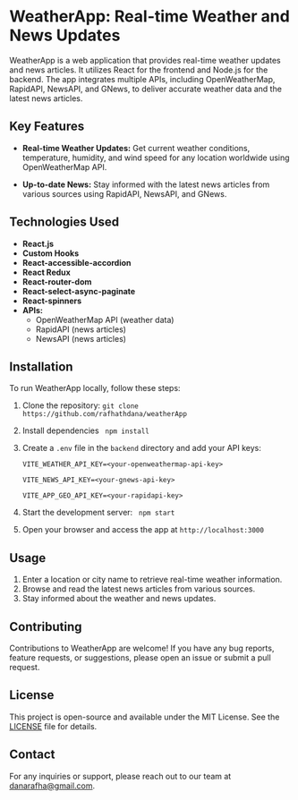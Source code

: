# WeatherApp: Real-time Weather and News Updates

WeatherApp is a web application that provides real-time weather updates and news articles. It utilizes React for the frontend and Node.js for the backend. The app integrates multiple APIs, including OpenWeatherMap, RapidAPI, NewsAPI, and GNews, to deliver accurate weather data and the latest news articles.

## Key Features

- **Real-time Weather Updates:** Get current weather conditions, temperature, humidity, and wind speed for any location worldwide using OpenWeatherMap API.

- **Up-to-date News:** Stay informed with the latest news articles from various sources using RapidAPI, NewsAPI, and GNews.

## Technologies Used

- **React.js** 
- **Custom Hooks**
- **React-accessible-accordion**
- **React Redux**
- **React-router-dom**
- **React-select-async-paginate**
- **React-spinners**
- **APIs:**
  - OpenWeatherMap API (weather data)
  - RapidAPI (news articles)
  - NewsAPI (news articles)

## Installation

To run WeatherApp locally, follow these steps:

1. Clone the repository: `git clone https://github.com/rafhathdana/weatherApp`
2. Install dependencies ` npm install`
3. Create a `.env` file in the `backend` directory and add your API keys:
   

    `VITE_WEATHER_API_KEY=<your-openweathermap-api-key>`
   
   `VITE_NEWS_API_KEY=<your-gnews-api-key>`
    
    `VITE_APP_GEO_API_KEY=<your-rapidapi-key>`
5. Start the development server: ` npm start`
6. Open your browser and access the app at `http://localhost:3000`

## Usage

1. Enter a location or city name to retrieve real-time weather information.
2. Browse and read the latest news articles from various sources.
3. Stay informed about the weather and news updates.

## Contributing

Contributions to WeatherApp are welcome! If you have any bug reports, feature requests, or suggestions, please open an issue or submit a pull request.

## License

This project is open-source and available under the MIT License. See the [LICENSE](LICENSE) file for details.

## Contact

For any inquiries or support, please reach out to our team at [danarafha@gmail.com](mailto:danarafha@gmail.com).
